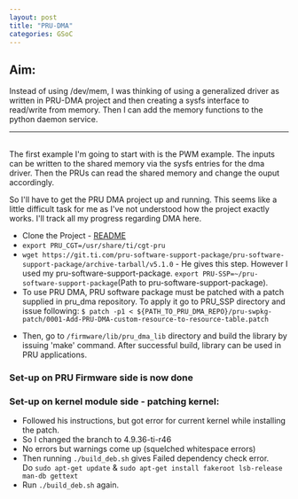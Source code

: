 ```yaml
---
layout: post
title: "PRU-DMA"
categories: GSoC
---
```


## Aim: 
Instead of using /dev/mem, I was thinking of using a generalized driver as written in PRU-DMA project and then creating a sysfs interface to read/write from memory. Then I can add the memory functions to the python daemon service.<br>

-------
<br>
The first example I'm going to start with is the PWM example. The inputs can be written to the shared memory via the sysfs entries for the dma driver. Then the PRUs can read the shared memory and change the ouput accordingly.<br>

So I'll have to get the PRU DMA project up and running. This seems like a little difficult task for me as I've not understood how the project exactly works. I'll track all my progress regarding DMA here.<br>

* Clone the Project - [README](https://github.com/maciejjo/beaglebone-pru-dma/blob/master/Documentation/README.md)
* `export PRU_CGT=/usr/share/ti/cgt-pru`
* `wget https://git.ti.com/pru-software-support-package/pru-software-support-package/archive-tarball/v5.1.0` - He gives this step. However I used my pru-software-support-package. `export PRU-SSP=~/pru-software-support-package`(Path to pru-software-support-package).
* To use PRU DMA, PRU software package must be patched with a patch supplied in pru_dma repository. To apply it go to PRU_SSP directory and issue following: `$ patch -p1 < ${PATH_TO_PRU_DMA_REPO}/pru-swpkg-patch/0001-Add-PRU-DMA-custom-resource-to-resource-table.patch`
<!-- For me: $ patch -p1 < ~/work/beaglebone-pru-dma/pru-swpkg-patch/0001-Add-PRU-DMA-custom-resource-to-resource-table.patch -->
* Then, go to `/firmware/lib/pru_dma_lib` directory and build the library by issuing 'make' command. After successful build, library can be used in PRU applications.
### Set-up on PRU Firmware side is now done

### Set-up on kernel module side - patching kernel: 
* Followed his instructions, but got error for current kernel while installing the patch.
* So I changed the branch to 4.9.36-ti-r46
* No errors but warnings come up (squelched whitespace errors)
* Then running `./build_deb.sh` gives Failed dependency check error.<br> Do `sudo apt-get update` & `sudo apt-get install fakeroot lsb-release man-db gettext`<br>
* Run `./build_deb.sh` again.






